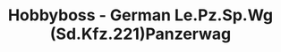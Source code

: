 ---
layout: product
title: "Hobbyboss - German Le.Pz.Sp.Wg (Sd.Kfz.221)Panzerwag"
price: "TBA" 
desc: "N/A"
img_path: "/assets/img/HB83813.jpg"
brand: "N/A"
available: false
special_offer: false
new: false
soon: false
cat: "010000"
subcat: "013500"
subsubcat: "0N/A"
sifra: "HB83813"
---